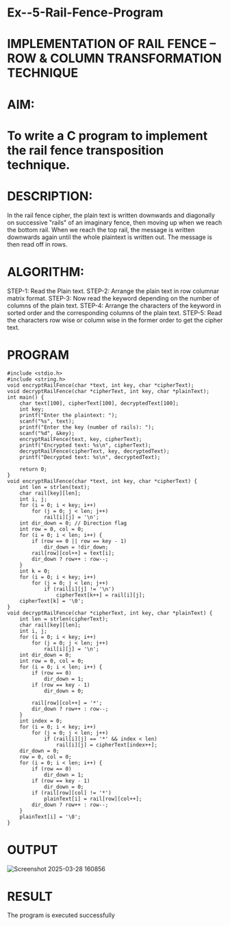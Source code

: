 # Ex--5-Rail-Fence-Program

# IMPLEMENTATION OF RAIL FENCE – ROW & COLUMN TRANSFORMATION TECHNIQUE

# AIM:

# To write a C program to implement the rail fence transposition technique.

# DESCRIPTION:

In the rail fence cipher, the plain text is written downwards and diagonally on successive "rails" of an imaginary fence, then moving up when we reach the bottom rail. When we reach the top rail, the message is written downwards again until the whole plaintext is written out. The message is then read off in rows.

# ALGORITHM:

STEP-1: Read the Plain text.
STEP-2: Arrange the plain text in row columnar matrix format.
STEP-3: Now read the keyword depending on the number of columns of the plain text.
STEP-4: Arrange the characters of the keyword in sorted order and the corresponding columns of the plain text.
STEP-5: Read the characters row wise or column wise in the former order to get the cipher text.

# PROGRAM
```
#include <stdio.h>
#include <string.h>
void encryptRailFence(char *text, int key, char *cipherText);
void decryptRailFence(char *cipherText, int key, char *plainText);
int main() {
    char text[100], cipherText[100], decryptedText[100];
    int key;
    printf("Enter the plaintext: ");
    scanf("%s", text);
    printf("Enter the key (number of rails): ");
    scanf("%d", &key);
    encryptRailFence(text, key, cipherText);
    printf("Encrypted text: %s\n", cipherText);
    decryptRailFence(cipherText, key, decryptedText);
    printf("Decrypted text: %s\n", decryptedText);

    return 0;
}
void encryptRailFence(char *text, int key, char *cipherText) {
    int len = strlen(text);
    char rail[key][len];
    int i, j;
    for (i = 0; i < key; i++)
        for (j = 0; j < len; j++)
            rail[i][j] = '\n';
    int dir_down = 0; // Direction flag
    int row = 0, col = 0;
    for (i = 0; i < len; i++) {
        if (row == 0 || row == key - 1)
            dir_down = !dir_down; 
        rail[row][col++] = text[i];
        dir_down ? row++ : row--;
    }
    int k = 0;
    for (i = 0; i < key; i++)
        for (j = 0; j < len; j++)
            if (rail[i][j] != '\n')
                cipherText[k++] = rail[i][j];
    cipherText[k] = '\0';
}
void decryptRailFence(char *cipherText, int key, char *plainText) {
    int len = strlen(cipherText);
    char rail[key][len];
    int i, j;
    for (i = 0; i < key; i++)
        for (j = 0; j < len; j++)
            rail[i][j] = '\n';
    int dir_down = 0;
    int row = 0, col = 0;
    for (i = 0; i < len; i++) {
        if (row == 0)
            dir_down = 1;
        if (row == key - 1)
            dir_down = 0;

        rail[row][col++] = '*';
        dir_down ? row++ : row--;
    }
    int index = 0;
    for (i = 0; i < key; i++)
        for (j = 0; j < len; j++)
            if (rail[i][j] == '*' && index < len)
                rail[i][j] = cipherText[index++];
    dir_down = 0;
    row = 0, col = 0;
    for (i = 0; i < len; i++) {
        if (row == 0)
            dir_down = 1;
        if (row == key - 1)
            dir_down = 0;
        if (rail[row][col] != '*')
            plainText[i] = rail[row][col++];
        dir_down ? row++ : row--;
    }
    plainText[i] = '\0';
}
```
# OUTPUT
![Screenshot 2025-03-28 160856](https://github.com/user-attachments/assets/ecde750f-120d-4ef9-af6f-19c08bbe1a96)

# RESULT
The program is executed successfully
